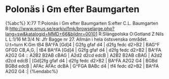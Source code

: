 # Polonäs i Gm efter Baumgarten

{%abc%}
X:77
T:Polonäs i Gm efter Baumgarten
S:efter C.L. Baumgarten
B:http://www.smus.se/earkiv/fmk/browselarge.php?lang=sw&katalogid=MMD+66&bildnr=00101
R:Slängpolska
O:Gotland
Z:Nils L
L:1/16
M:3/4
N: Jfr Bagge nr 27. Allmän i hela östsvenska området.
U:t=turn
K:Gm
tB4 BA^FA [Gd]4 | G2fg gfaf d4 |  d2fg fedc d2>B2 | BAG^F GFGD CB,A,G, | 
tB4 BA^FA [Gd]4 | G2fg gfaf d4 |  d2fg fedc d2>B2 | BA^FA A2G2 G4 ::
A2B2 B2AB cBAG | A2d2 d2cd edcB | A2B2 B2AB cBAG | A2d2 d2cd edcB | 
[Gd]2fg gfaf d4 | d2fg fedc d2>B2 | BA^FA A2G2 G4 | BGBd BGBd edcB | 
AFAc AFAc dcBA | G^FGA BABc d4 | tf4 fedc d2>B2 | BA^FA A2G2 G4 :| 
{%endabc%}

